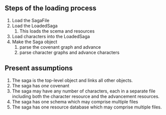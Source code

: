 

## Steps of the loading process

1. Load the SagaFile
2. Load the LoadedSaga
	1. This loads the scema and resources
3. Load characters into the LoadedSaga
4. Make the Saga object
	1. parse the covenant graph and advance
	2. parse character graphs and advance characters

## Present assumptions

1. The saga is the top-level object and links all other objects.
2. The saga has *one* covenant
3. The saga may have any number of characters, each in a separate file including both the character resource and the advancement resources.
4. The saga has one schema which may comprise multiple files
5. The saga has one resource database which may comprise multiple files.